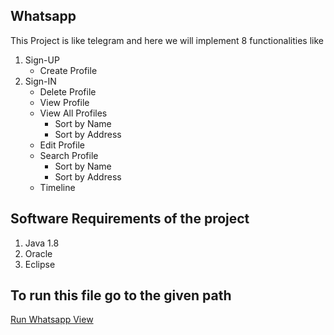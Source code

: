 ## Whatsapp
This Project is like telegram and here we will implement 8 functionalities like
1. Sign-UP
    - Create Profile
2. Sign-IN
    - Delete Profile
    - View Profile
    - View All Profiles
        - Sort by Name
        - Sort by Address
    - Edit Profile
    - Search Profile
        - Sort by Name
        - Sort by Address
    - Timeline


## Software Requirements of the project
1. Java 1.8
2. Oracle
3. Eclipse

## To run this file go to the given path
[Run Whatsapp View](whatsappdivya/src/main/java/com/whatsapp/view/Whatsappview.java)
